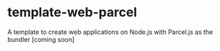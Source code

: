 # template-web-parcel
A template to create web applications on Node.js with Parcel.js as the bundler [coming soon]
